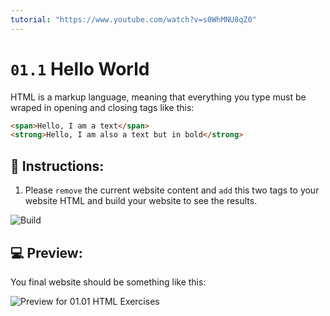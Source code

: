 ```yaml
---
tutorial: "https://www.youtube.com/watch?v=s0WhMNU8qZ0"
---
```


# `01.1` Hello World

HTML is a markup language, meaning that everything you type must be wraped in opening and closing tags like this:

```html
<span>Hello, I am a text</span>
<strong>Hello, I am also a text but in bold</strong>
```

## 📝 Instructions:

1. Please `remove` the current website content and `add` this two tags to your website HTML and build your website to see the results.

![Build](../../.learn/assets/build.png?raw=true)

## 💻 Preview:

You final website should be something like this:

![Preview for 01.01 HTML Exercises](../../.learn/assets/Screen%20Shot%202020-02-25%20at%207.55.53%20PM.png?raw=true)
